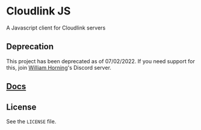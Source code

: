 # Cloudlink JS

A Javascript client for Cloudlink servers

## Deprecation

This project has been deprecated as of 07/02/2022. If you need support for this, join [William Horning](https://williamhorning.dev/)'s Discord server.

## [Docs](https://williamhorning.notion.site/williamhorning/Cloudlink-JS-5d34a6e3ad8c498c83a8675509c6a0c1)

## License

See the `LICENSE` file.
